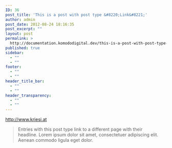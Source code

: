 ```yaml
---
ID: 36
post_title: 'This is a post with post type &#8220;Link&#8221;'
author: admin
post_date: 2012-08-24 18:16:35
post_excerpt: ""
layout: post
permalink: >
  http://documentation.komododigital.dev/this-is-a-post-with-post-type-link/
published: true
sidebar:
  - ""
  - ""
footer:
  - ""
  - ""
header_title_bar:
  - ""
  - ""
header_transparency:
  - ""
  - ""
---
```

http://www.kriesi.at 
> Entries with this post type link to a different page with their headline. Lorem ipsum dolor sit amet, consectetuer adipiscing elit. Aenean commodo ligula eget dolor.